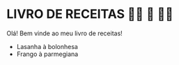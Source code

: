 # LIVRO DE RECEITAS :woman_cook: :yellow_heart: :man_cook:	

Olá! Bem vinde ao meu livro de receitas! ​

- Lasanha à bolonhesa
- Frango à parmegiana

